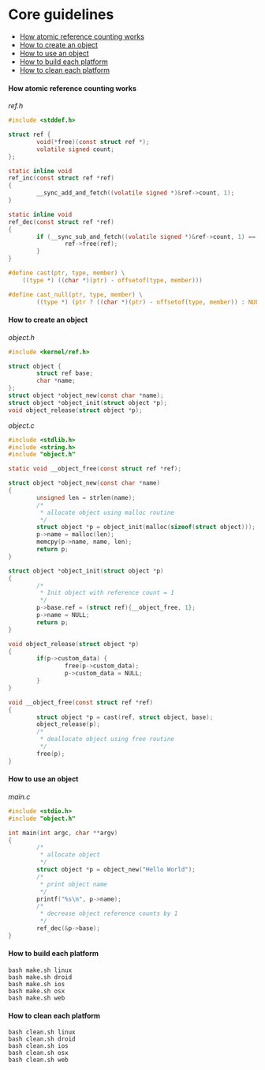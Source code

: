 # Core guidelines
* [How atomic reference counting works](how-atomic-reference-counting-works)
* [How to create an object](how-to-create-an-object)
* [How to use an object](how-to-use-an-object)
* [How to build each platform](how-to-build-each-platform)
* [How to clean each platform](how-to-clean-each-platform)
&NewLine;
&NewLine;
#### How atomic reference counting works
*ref.h*
```C
#include <stddef.h>

struct ref {
        void(*free)(const struct ref *);
        volatile signed count;
};

static inline void
ref_inc(const struct ref *ref)
{
        __sync_add_and_fetch((volatile signed *)&ref->count, 1);
}

static inline void
ref_dec(const struct ref *ref)
{
        if (__sync_sub_and_fetch((volatile signed *)&ref->count, 1) == 0) {
                ref->free(ref);
        }
}

#define cast(ptr, type, member) \
    ((type *) ((char *)(ptr) - offsetof(type, member)))

#define cast_null(ptr, type, member) \
        ((type *) (ptr ? ((char *)(ptr) - offsetof(type, member)) : NULL))
```
&NewLine;
#### How to create an object
*object.h*
```C
#include <kernel/ref.h>

struct object {
        struct ref base;
        char *name;
};
struct object *object_new(const char *name);
struct object *object_init(struct object *p);
void object_release(struct object *p);
```
*object.c*
```C
#include <stdlib.h>
#include <string.h>
#include "object.h"

static void __object_free(const struct ref *ref);

struct object *object_new(const char *name)
{
        unsigned len = strlen(name);
        /*
         * allocate object using malloc routine
         */
        struct object *p = object_init(malloc(sizeof(struct object)));
        p->name = malloc(len);
        memcpy(p->name, name, len);
        return p;
}

struct object *object_init(struct object *p)
{
        /*
         * Init object with reference count = 1
         */
        p->base.ref = (struct ref){__object_free, 1};
        p->name = NULL;
        return p;
}

void object_release(struct object *p)
{
        if(p->custom_data) {
                free(p->custom_data);
                p->custom_data = NULL;
        }
}

void __object_free(const struct ref *ref)
{
        struct object *p = cast(ref, struct object, base);
        object_release(p);
        /*
         * deallocate object using free routine
         */
        free(p);
}
```
&NewLine;
#### How to use an object
*main.c*
```C
#include <stdio.h>
#include "object.h"

int main(int argc, char **argv)
{
        /*
         * allocate object
         */
        struct object *p = object_new("Hello World");
        /*
         * print object name
         */
        printf("%s\n", p->name);
        /*
         * decrease object reference counts by 1
         */
        ref_dec(&p->base);
}
```
&NewLine;
#### How to build each platform
```
bash make.sh linux
bash make.sh droid
bash make.sh ios
bash make.sh osx
bash make.sh web
```
&NewLine;
#### How to clean each platform
```
bash clean.sh linux
bash clean.sh droid
bash clean.sh ios
bash clean.sh osx
bash clean.sh web
```
